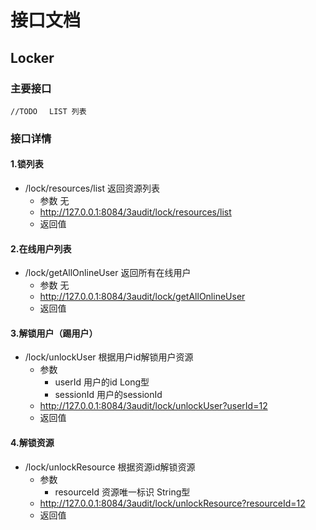 # 接口文档

## Locker
### 主要接口
    //TODO 　LIST 列表
### 接口详情
#### 1.锁列表
- /lock/resources/list 返回资源列表
  - 参数
    无
  - http://127.0.0.1:8084/3audit/lock/resources/list
  - 返回值
#### 2.在线用户列表
 
- /lock/getAllOnlineUser 返回所有在线用户
  - 参数
    无
  - http://127.0.0.1:8084/3audit/lock/getAllOnlineUser
  - 返回值
#### 3.解锁用户（踢用户）
 
- /lock/unlockUser 根据用户id解锁用户资源
  - 参数
      -  userId 用户的id Long型
      -  sessionId 用户的sessionId
  - http://127.0.0.1:8084/3audit/lock/unlockUser?userId=12
  - 返回值
#### 4.解锁资源
 
- /lock/unlockResource 根据资源id解锁资源
  - 参数
      -  resourceId  资源唯一标识  String型
  - http://127.0.0.1:8084/3audit/lock/unlockResource?resourceId=12
  - 返回值    